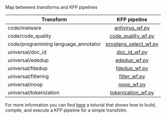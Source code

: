Map betweens transforms and KFP pipelines

| Transform                           |                                    KFP pipeline                                    |          
|-------------------------------------|:----------------------------------------------------------------------------------:|
| code/malware                        |                  [antivirus_wf.py](../code/malware/ray/kfp-workflow/malware_wf.py)                   |
| code/code_quality                   |            [code_quality_wf.py](../code/code_quality/ray/kfp-workflow/code_quality_wf.py)            |
| code/programming language_annotator | [proglang_select_wf.py](../code/proglang_select/ray/kfp-workflow/proglang_select_wf.py) |
| universal/doc_id                    |                  [doc_id_wf.py](../universal/doc_id/ray/kfp-workflow/doc_id_wf.py)                   |
| universal/ededup                    |                  [ededup_wf.py](../universal/ededup/ray/kfp-workflow/ededup_wf.py)                   |
| universal/fdedup                    |                  [fdedup_wf.py](../universal/fdedup/ray/kfp-workflow/fdedup_wf.py)                   |
| universal/filtering                 |              [filter_wf.py](../universal/filter/ray/kfp-workflow/filter_wf.py)              |
| universal/noop                      |                     [noop_wf.py](../universal/noop/ray/kfp-workflow/noop_wf.py)                      |
| universal/tokenization              |         [tokenization_wf.py](../universal/tokenization/ray/kfp-workflow/tokenization_wf.py)          |


For more information you can find [here](../../kfp/doc/simple_transform_pipeline.md) a toturial that shows how to build, compile, and execute a KFP pipeline for a simple transfotm.
